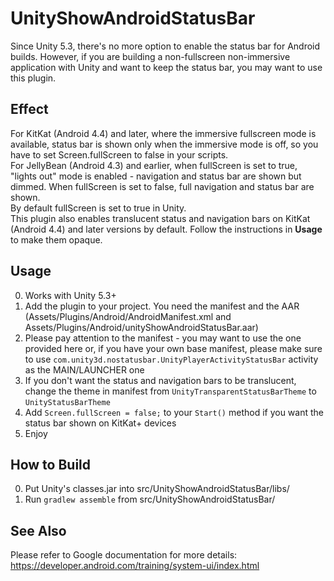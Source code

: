 # UnityShowAndroidStatusBar
Since Unity 5.3, there's no more option to enable the status bar for Android builds. However, if you are building a non-fullscreen non-immersive application with Unity and want to keep the status bar, you may want to use this plugin.

## Effect
For KitKat (Android 4.4) and later, where the immersive fullscreen mode is available, status bar is shown only when the immersive mode is off, so you have to set Screen.fullScreen to false in your scripts.  
For JellyBean (Android 4.3) and earlier, when fullScreen is set to true, "lights out" mode is enabled - navigation and status bar are shown but dimmed. When fullScreen is set to false, full navigation and status bar are shown.  
By default fullScreen is set to true in Unity.  
This plugin also enables translucent status and navigation bars on KitKat (Android 4.4) and later versions by default. Follow the instructions in **Usage** to make them opaque.

## Usage
0.	Works with Unity 5.3+
1.	Add the plugin to your project. You need the manifest and the AAR (Assets/Plugins/Android/AndroidManifest.xml and Assets/Plugins/Android/unityShowAndroidStatusBar.aar)
2.	Please pay attention to the manifest - you may want to use the one provided here or, if you have your own base manifest, please make sure to use `com.unity3d.nostatusbar.UnityPlayerActivityStatusBar` activity as the MAIN/LAUNCHER one
3.	If you don't want the status and navigation bars to be translucent, change the theme in manifest from `UnityTransparentStatusBarTheme` to `UnityStatusBarTheme`
4.	Add `Screen.fullScreen = false;` to your `Start()` method if you want the status bar shown on KitKat+ devices
5.	Enjoy

## How to Build
0. Put Unity's classes.jar into src/UnityShowAndroidStatusBar/libs/
1. Run `gradlew assemble` from src/UnityShowAndroidStatusBar/

## See Also
Please refer to Google documentation for more details: https://developer.android.com/training/system-ui/index.html
